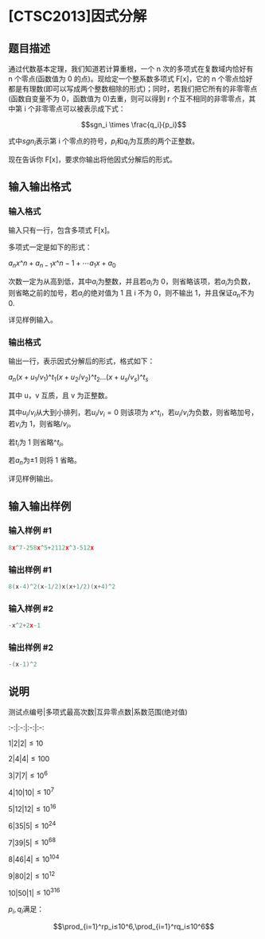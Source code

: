 # [CTSC2013]因式分解

## 题目描述

通过代数基本定理，我们知道若计算重根，一个 n 次的多项式在复数域内恰好有 n 个零点(函数值为 0 的点)。现给定一个整系数多项式 F[x]，它的 n 个零点恰好都是有理数(即可以写成两个整数相除的形式)；同时，若我们把它所有的非零零点(函数自变量不为 0，函数值为 0)去重，则可以得到 r 个互不相同的非零零点，其中第 i 个非零零点可以被表示成下式：

$$sgn_i \times \frac{q_i}{p_i}$$

式中$sgn_i$表示第 i 个零点的符号，$p_i$和$q_i$为互质的两个正整数。

现在告诉你 F[x]，要求你输出将他因式分解后的形式。

## 输入输出格式

### 输入格式

输入只有一行，包含多项式 F[x]。

多项式一定是如下的形式：

$a_n x$^$n + a_{n-1}x$^${n - 1} + ⋯ a_1x + a_0$

次数一定为从高到低，其中$a_i$为整数，并且若$a_i$为 0，则省略该项，若$a_i$为负数，则省略之前的加号，若$a_i$的绝对值为 1 且 i 不为 0，则不输出 1，并且保证$a_n$不为 0.

详见样例输入。

### 输出格式

输出一行，表示因式分解后的形式，格式如下：

$a_n (x + u_1/v_1)$^$t_1(x + u_2/v_2)$^$t_2 … (x + u_s/v_s)$^$t_s$

其中 u，v 互质，且 v 为正整数。

其中$u_i/v_i$从大到小排列，若$u_i/v_i = 0$ 则该项为 $x$^$t_i$，若$u_i/v_i$为负数，则省略加号，若$v_i$为 $1$，则省略$/v_i$。

若$t_i$为 $1$ 则省略^$t_i$。

若$a_n$为$±1$ 则将 $1$ 省略。

详见样例输出。

## 输入输出样例

### 输入样例 #1

```cpp
8x^7-258x^5+2112x^3-512x
```


### 输出样例 #1

```cpp
8(x-4)^2(x-1/2)x(x+1/2)(x+4)^2
```


### 输入样例 #2

```cpp
-x^2+2x-1
```


### 输出样例 #2

```cpp
-(x-1)^2
```


## 说明

测试点编号|多项式最高次数|互异零点数|系数范围(绝对值)

:-:|:-:|:-:|:-:

$1$|$2$|$2$|$≤ 10$

$2$|$4$|$4$|$≤ 100$

$3$|$7$|$7$|$≤ 10 ^ 6$

$4$|$10$|$10$|$≤ 10 ^ 7$

$5$|$12$|$12$|$≤ 10 ^ {16}$

$6$|$35$|$5$|$≤ 10 ^ {24}$

$7$|$39$|$5$|$≤ 10 ^ {68}$

$8$|$46$|$4$|$≤ 10 ^ {104}$

$9$|$80$|$2$|$≤ 10 ^ {12}$

$10$|$50$|$1$|$≤ 10 ^ {316}$

$p_i,q_i$满足：

$$\prod_{i=1}^rp_i≤10^6,\prod_{i=1}^rq_i≤10^6$$

